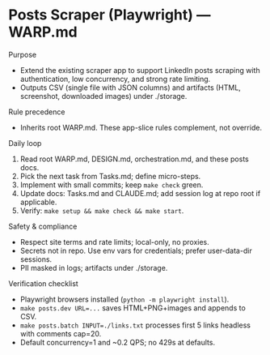 # Posts Scraper (Playwright) — WARP.md

Purpose
- Extend the existing scraper app to support LinkedIn posts scraping with authentication, low concurrency, and strong rate limiting.
- Outputs CSV (single file with JSON columns) and artifacts (HTML, screenshot, downloaded images) under ./storage.

Rule precedence
- Inherits root WARP.md. These app-slice rules complement, not override.

Daily loop
1) Read root WARP.md, DESIGN.md, orchestration.md, and these posts docs.
2) Pick the next task from Tasks.md; define micro-steps.
3) Implement with small commits; keep `make check` green.
4) Update docs: Tasks.md and CLAUDE.md; add session log at repo root if applicable.
5) Verify: `make setup && make check && make start`.

Safety & compliance
- Respect site terms and rate limits; local-only, no proxies.
- Secrets not in repo. Use env vars for credentials; prefer user-data-dir sessions.
- PII masked in logs; artifacts under ./storage.

Verification checklist
- Playwright browsers installed (`python -m playwright install`).
- `make posts.dev URL=...` saves HTML+PNG+images and appends to CSV.
- `make posts.batch INPUT=./links.txt` processes first 5 links headless with comments cap=20.
- Default concurrency=1 and ~0.2 QPS; no 429s at defaults.

